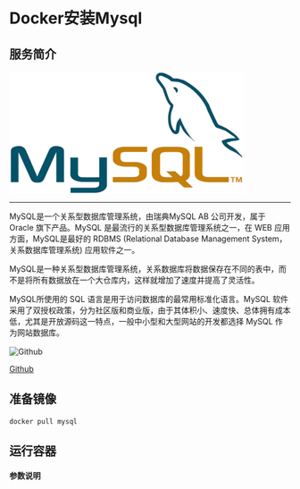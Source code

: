 # **Docker安装Mysql** #
## 服务简介 ##


<img src="./../images/mysql.png" width = "420" alt="Github" align=center />

* * *

MySQL是一个关系型数据库管理系统，由瑞典MySQL AB 公司开发，属于 Oracle 旗下产品。MySQL 是最流行的关系型数据库管理系统之一，在 WEB 应用方面，MySQL是最好的 RDBMS (Relational Database Management System，关系数据库管理系统) 应用软件之一。

MySQL是一种关系型数据库管理系统，关系数据库将数据保存在不同的表中，而不是将所有数据放在一个大仓库内，这样就增加了速度并提高了灵活性。

MySQL所使用的 SQL 语言是用于访问数据库的最常用标准化语言。MySQL 软件采用了双授权政策，分为社区版和商业版，由于其体积小、速度快、总体拥有成本低，尤其是开放源码这一特点，一般中小型和大型网站的开发都选择 MySQL 作为网站数据库。

 <img src="https://github.com/favicon.ico" width = "20" alt="Github" align=center />

[ Github ](https://github.com/docker-library/mysql)
## 准备镜像 ##
    docker pull mysql
## 运行容器 ##
#### 参数说明 ####